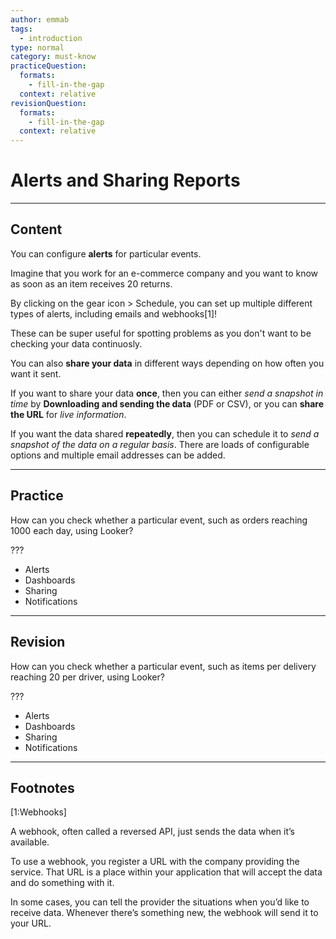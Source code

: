 ```yaml
---
author: emmab
tags:
  - introduction
type: normal
category: must-know
practiceQuestion:
  formats:
    - fill-in-the-gap
  context: relative
revisionQuestion:
  formats:
    - fill-in-the-gap
  context: relative
---
```


# Alerts and Sharing Reports


---

## Content

You can configure **alerts** for particular events. 

Imagine that you work for an e-commerce company and you want to know as soon as an item receives 20 returns.

By clicking on the gear icon > Schedule, you can set up multiple different types of alerts, including emails and webhooks[1]!

These can be super useful for spotting problems as you don't want to be checking your data continuosly.

You can also **share your data** in different ways depending on how often you want it sent.

If you want to share your data **once**, then you can either *send a snapshot in time* by **Downloading and sending the data** (PDF or CSV), or you can **share the URL** for *live information*.

If you want the data shared **repeatedly**, then you can schedule it to *send a snapshot of the data on a regular basis*. There are loads of configurable options and multiple email addresses can be added. 


---

## Practice

How can you check whether a particular event, such as orders reaching 1000 each day, using Looker?

???

- Alerts
- Dashboards
- Sharing
- Notifications


---

## Revision

How can you check whether a particular event, such as items per delivery reaching 20 per driver, using Looker?

???

- Alerts
- Dashboards
- Sharing
- Notifications


---

## Footnotes

[1:Webhooks]

A webhook, often called a reversed API, just sends the data when it’s available.

To use a webhook, you register a URL with the company providing the service. That URL is a place within your application that will accept the data and do something with it. 

In some cases, you can tell the provider the situations when you’d like to receive data. Whenever there’s something new, the webhook will send it to your URL.
